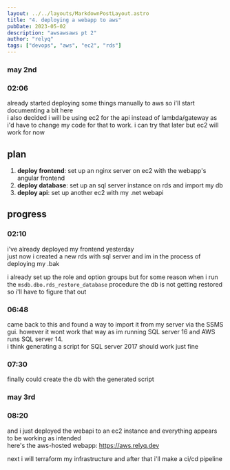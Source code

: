 ```yaml
---
layout: ../../layouts/MarkdownPostLayout.astro
title: "4. deploying a webapp to aws"
pubDate: 2023-05-02
description: "awsawsaws pt 2"
author: "relyq"
tags: ["devops", "aws", "ec2", "rds"]
---
```


### may 2nd

### 02:06

already started deploying some things manually to aws so i'll start documenting a bit here \
i also decided i will be using ec2 for the api instead of lambda/gateway as i'd have to change my code for that to work. i can try that later but ec2 will work for now

## plan

1. **deploy frontend**: set up an nginx server on ec2 with the webapp's angular frontend
2. **deploy database**: set up an sql server instance on rds and import my db
3. **deploy api**: set up another ec2 with my .net webapi

## progress

### 02:10

i've already deployed my frontend yesterday \
just now i created a new rds with sql server and im in the process of deploying my .bak

i already set up the role and option groups but for some reason when i run the `msdb.dbo.rds_restore_database` procedure the db is not getting restored so i'll have to figure that out

### 06:48

came back to this and found a way to import it from my server via the SSMS gui. however it wont work that way as im running SQL server 16 and AWS runs SQL server 14. \
i think generating a script for SQL server 2017 should work just fine

### 07:30

finally could create the db with the generated script

### may 3rd

### 08:20

and i just deployed the webapi to an ec2 instance and everything appears to be working as intended \
here's the aws-hosted webapp: https://aws.relyq.dev

next i will terraform my infrastructure and after that i'll make a ci/cd pipeline
